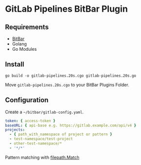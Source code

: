 # GitLab Pipelines BitBar Plugin

## Requirements

- [BitBar](https://getbitbar.com/)
- Golang
- Go Modules

## Install

```
go build -o gitlab-pipelines.20s.cgo gitlab-pipelines.20s.go
```

Move `gitlab-pipelines.20s.cgo` to your BitBar Plugins Folder.

## Configuration

Create a `~/bitbar/gitlab-config.yaml`.

```yaml
token: { access-token }
baseURL: { api-base e.g. https://gitlab.example.com/api/v4 }
projects:
  - { path_with_namespace of project or pattern }
  - test-namespace/test-project
  - other-test-namespace/*
  - '*/*'
```

Pattern matching with [filepath.Match](https://golang.org/pkg/path/filepath/#Match)
